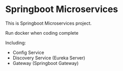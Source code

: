 # Springboot Microservices

This is Springboot Microservices project.

Run docker when coding complete

Including:

- Config Service
- Discovery Service (Eureka Server)
- Gateway (Springboot Gateway)
